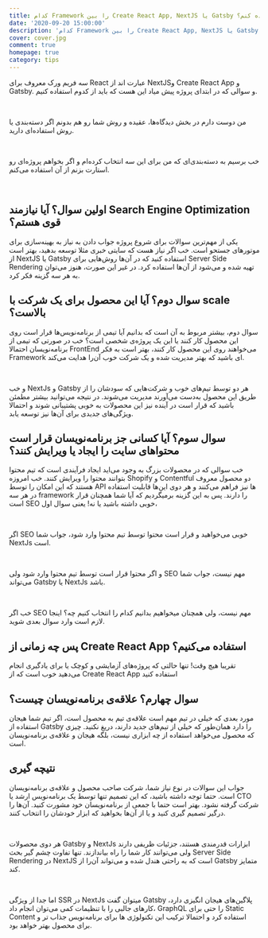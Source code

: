 ```yaml
---
title: کدام Framework را بین Create React App, NextJS یا Gatsby برای توسعه‌ی این محصول استفاده کنم؟
date: '2020-09-20 15:00:00'
description: 'کدام Framework را بین Create React App, NextJS یا Gatsby برای توسعه‌ی این محصول استفاده کنم؟'
cover: cover.jpg
comment: true
homepage: true
category: tips
---
```


سه فریم ورک معروف برای React عبارت اند از NextJSو Create React App و Gatsby. و سوالی که در ابتدای پروژه پیش میاد این هست که باید از کدوم استفاده کنیم.

<br />

من دوست دارم در بخش دیدگاه‌ها، عقیده و روش شما رو هم بدونم اگر دسته‌بندی یا روش استفاده‌ای دارید.

<br />

خب برسیم به دسته‌بندی‌ای که من برای این سه انتخاب کرده‌ام و اگر بخواهم پروژه‌ای رو استارت بزنم از آن‌ استفاده می‌کنم.

<br />

## اولین سوال؟ آیا نیازمند Search Engine Optimization قوی هستم؟

یکی از مهم‌ترین سوالات برای شروع پروژه جواب دادن به نیاز به بهینه‌سازی برای موتور‌های جستحو است. خب اگر نیاز هست که سایتی خبری مثلا توسعه بدهید، بهتر است از NextJS یا Gatsby استفاده کنید که در آن‌ها روش‌هایی برای Server Side Rendering تهیه شده و می‌شود از آن‌ها استفاده کرد. در غیر این صورت، هنوز می‌توان به هر سه گزینه فکر کرد.

## سوال دوم؟ آیا این محصول برای یک شرکت با scale بالاست؟

سوال دوم، بیشتر مربوط به آن است که بدانیم آیا تیمی از برنامه‌نویس‌ها قرار است روی این محصول کار کنند یا این یک پروژه‌ی شخصی است؟ خب در صورتی که تیمی از برنامه‌نویسان احتمالا FrontEnd می‌خواهند روی این محصول کار کنند، بهتر است به فکر Framework ای باشید که بهتر مدیریت شده و یک شرکت خوب آن‌را هدایت می‌کند.

<br />

و خب NextJs و Gatsby هر دو توسط تیم‌های خوب و شرکت‌‌هایی که سودشان را از طریق این محصول به‌دست می‌آورند مدیریت می‌شوند. در نتیجه می‌توانید بیشتر مطمئن باشید که قرار است در آینده نیز این محصولات به خوبی پشتیبانی شوند و احتمالا ویژگی‌های جدیدی برای آن‌ها نیز توسعه یابد.

## سوال سوم؟ آیا کسانی جز برنامه‌نویسان قرار است محتواهای سایت را ایجاد یا ویرایش کنند؟

خب سوالی که در محصولات بزرگ به وجود می‌اید ایجاد فرآیندی است که تیم محتوا بتوانند محتوا را ویرایش کنند. خب امروزه Shopify و Contentful دو محصول معروف هستند که این امکان را توسط API ها نیز فراهم می‌کنند و هر دوی این‌ها قابلیت استفاده در هر سه framework را دارند. پس به این گزینه برمیگردیم که آیا شما همچنان قرار است SEO خوبی داشته باشید یا نه! یعنی سوال اول،

<br />

اگر SEO خوبی می‌خواهید و قرار است محتوا توسط تیم محتوا وارد شود، جواب شما NextJs است.

<br />

و اگر محتوا قرار است توسط تیم محتوا وارد شود ولی SEO مهم نیست، جواب شما می‌تواند Gatsby یا NextJs باشد.

<br />

خب اگر SEO مهم نیست، ولی همچنان میخواهیم بدانیم کدام را انتخاب کنیم چه؟ اینجا لازم است وارد سوال بعدی شوید.

## پس چه زمانی از Create React App استفاده می‌کنیم؟

تقریبا هیچ وقت! تنها حالتی که پروژه‌های آزمایشی و کوچک یا برای یادگیری انجام می‌دهید خوب است که از Create React App استفاده کنید

## سوال چهارم؟ علاقه‌ی برنامه‌نویسان چیست؟

مورد بعدی که خیلی در تیم‌ مهم است علاقه‌ی تیم به محصول است، اگر تیم شما هیجان استفاده از Gatsby را دارد همان‌طور که خیلی از تیم‌های جدید دارند، دریغ نکنید. چیزی که محصول می‌خواهد استفاده از چه ابزاری نیست، بلگه هیجان و علاقه‌ی برنامه‌نویسان است.

## نتیچه گیری

جواب این سوالات در نوع نیاز شما، شرکت صاحب محصول و علاقه‌ی برنامه‌‌نویسان است. حتما توجه داشته باشید، که این تصمیم تنها توسط یک برنامه‌نویس ارشد یا CTO شرکت گرفته نشود. بهتر است حتما با جمعی از برنامه‌نویسان خود مشورت کنید. آن‌ها را درگیر تصمیم گیری کنید و یا از آن‌ها بخواهید که ابزار خودشان را انتخاب کنند.

<br />

هر دوی محصولات Gatsby و NextJs ابزارات قدرمندی هستند، جزئیات ظریفی دارند ولی می‌توانند کار شما را راه بیاندازند. تنها تفاوت چشم گیر بحث Server Side Rendering در NextJS است که به راحتی هندل شده و می‌تواند آن‌را از Gatsby متمایز کند.

<br />

اما جدا از ویژگی SSR در NextJs میتوان گفت Gatsby پلاگین‌های هیجان انگیزی دارد، کارهای جالبی را با تنظیمات کمی می‌توان انجام داد، GraphQL را حتی برای Static Content استفاده کرد و احتمالا ترکیب این تکنولوژی ‌ها برای برنامه‌نویس جذاب تر و برای محصول بهتر خواهد بود.
